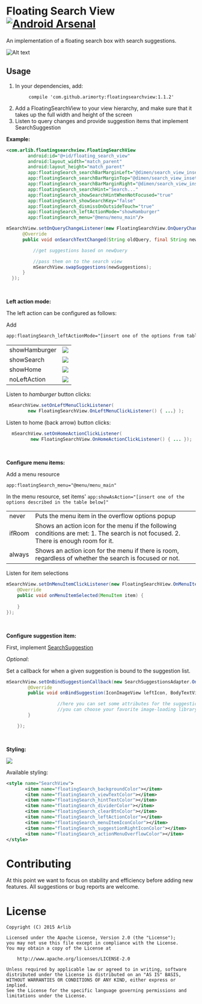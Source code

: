 Floating Search View [![Android Arsenal](https://img.shields.io/badge/Android%20Arsenal-Floating%20Search%20View-green.svg?style=true)](https://android-arsenal.com/details/1/2842)
=============

An implementation of a floating search box with search suggestions.

![Alt text](/images/vf353.gif)

Usage
-----

1. In your dependencies, add:
    ```
         compile 'com.github.arimorty:floatingsearchview:1.1.2'
    ```
2. Add a FloatingSearchView to your view hierarchy, and make sure that it takes
   up the full width and height of the screen   
3. Listen to query changes and provide suggestion items that implement SearchSuggestion

**Example:**

```xml
<com.arlib.floatingsearchview.FloatingSearchView
        android:id="@+id/floating_search_view"
        android:layout_width="match_parent"
        android:layout_height="match_parent"
        app:floatingSearch_searchBarMarginLeft="@dimen/search_view_inset"
        app:floatingSearch_searchBarMarginTop="@dimen/search_view_inset"
        app:floatingSearch_searchBarMarginRight="@dimen/search_view_inset"
        app:floatingSearch_searchHint="Search..."
        app:floatingSearch_showSearchHintWhenNotFocused="true"
        app:floatingSearch_showSearchKey="false"
        app:floatingSearch_dismissOnOutsideTouch="true"
        app:floatingSearch_leftActionMode="showHamburger"
        app:floatingSearch_menu="@menu/menu_main"/>
```

```java
mSearchView.setOnQueryChangeListener(new FloatingSearchView.OnQueryChangeListener() {
      @Override
      public void onSearchTextChanged(String oldQuery, final String newQuery) {

          //get suggestions based on newQuery

          //pass them on to the search view
          mSearchView.swapSuggestions(newSuggestions);
      }
  });
```
<br/>

**Left action mode:**

The left action can be configured as follows:

Add 
```xml
app:floatingSearch_leftActionMode="[insert one of the options from table below]"
```

<table>
    <tr>
        <td>showHamburger</td>
        <td><img src="https://github.com/arimorty/floatingsearchview/blob/develop/images/vf2oi.gif"/></td>       
    </tr>    
    <tr>
       <td>showSearch</td>
       <td><img src="https://github.com/arimorty/floatingsearchview/blob/develop/images/vf91i.gif"/></td>        
    <tr>
        <td>showHome</td>
        <td><img src="https://github.com/arimorty/floatingsearchview/blob/develop/images/vf9cp.gif"/></td>       
    </tr>   
    <tr>
        <td>noLeftAction</td>
        <td><img src="https://github.com/arimorty/floatingsearchview/blob/develop/images/vf2ii.gif"/></td>       
    </tr>
</table>

Listen to *hamburger* button clicks:
```java
 mSearchView.setOnLeftMenuClickListener(
        new FloatingSearchView.OnLeftMenuClickListener() { ...} );          
```

Listen to home (back arrow) button clicks:
```java
  mSearchView.setOnHomeActionClickListener(
         new FloatingSearchView.OnHomeActionClickListener() { ... });       
```

<br/>

**Configure menu items:**

Add a menu resource
```xml
app:floatingSearch_menu="@menu/menu_main"
```

In the menu resource, set items' ```app:showAsAction="[insert one of the options described in the table below]"```

<table>
    <tr>
        <td>never</td>
        <td>Puts the menu item in the overflow options popup</td>
    </tr>
    <tr>
       <td>ifRoom</td>
       <td>Shows an action icon for the menu if the following conditions are met:
       1. The search is not focused.
       2. There is enough room for it.
       </td>
    </tr>
    <tr>
        <td>always</td>
        <td>Shows an action icon for the menu if there is room, regardless of whether the search is focused or not.</td>
    </tr>   
</table>

Listen for item selections 
```java
mSearchView.setOnMenuItemClickListener(new FloatingSearchView.OnMenuItemClickListener() {
    @Override
    public void onMenuItemSelected(MenuItem item) {                  
        
    }
});
```

<br/>


**Configure suggestion item:**

First, implement [SearchSuggestion](https://github.com/arimorty/floatingsearchview/blob/master/library/src/main/java/com/arlib/floatingsearchview/suggestions/model/SearchSuggestion.java) 

*Optional*:

Set a callback for when a given suggestion is bound to the suggestion list.

```java
mSearchView.setOnBindSuggestionCallback(new SearchSuggestionsAdapter.OnBindSuggestionCallback() {
        @Override
        public void onBindSuggestion(IconImageView leftIcon, BodyTextView bodyText, SearchSuggestion item, int itemPosition) {

                   //here you can set some attributes for the suggestion's left icon and text. For example,
                   //you can choose your favorite image-loading library for setting the left icon's image. 
        }

    });
``` 

<br/>

**Styling:**

<img src="https://github.com/arimorty/floatingsearchview/blob/develop/images/device-2015-12-08-123103.png"/>


Available styling:

```xml
<style name="SearchView">
       <item name="floatingSearch_backgroundColor"></item>
       <item name="floatingSearch_viewTextColor"></item>
       <item name="floatingSearch_hintTextColor"></item>
       <item name="floatingSearch_dividerColor"></item>
       <item name="floatingSearch_clearBtnColor"></item>
       <item name="floatingSearch_leftActionColor"></item>
       <item name="floatingSearch_menuItemIconColor"></item>
       <item name="floatingSearch_suggestionRightIconColor"></item>
       <item name="floatingSearch_actionMenuOverflowColor"></item>
</style>
```


Contributing
============

At this point we want to focus on stability and efficiency before adding new features. All suggestions
or bug reports are welcome.

License
=======

    Copyright (C) 2015 Arlib

    Licensed under the Apache License, Version 2.0 (the "License");
    you may not use this file except in compliance with the License.
    You may obtain a copy of the License at

        http://www.apache.org/licenses/LICENSE-2.0

    Unless required by applicable law or agreed to in writing, software
    distributed under the License is distributed on an "AS IS" BASIS,
    WITHOUT WARRANTIES OR CONDITIONS OF ANY KIND, either express or implied.
    See the License for the specific language governing permissions and
    limitations under the License.
